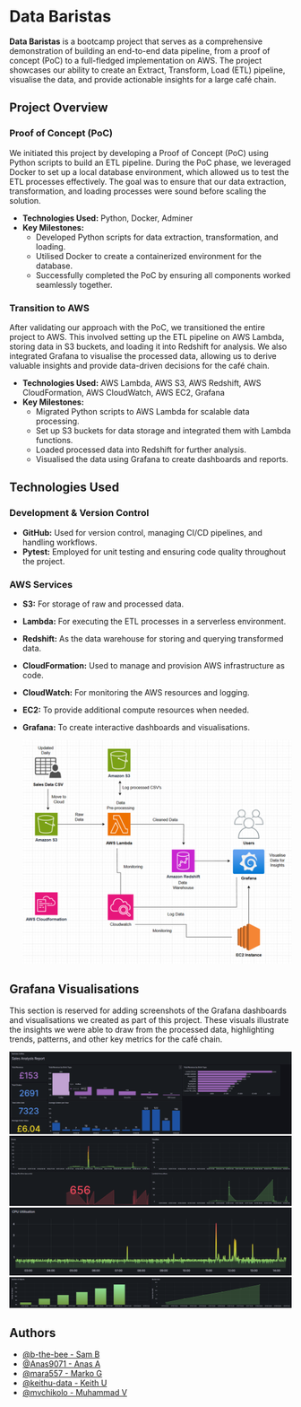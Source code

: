# Data Baristas

**Data Baristas** is a bootcamp project that serves as a comprehensive demonstration of building an end-to-end data pipeline, from a proof of concept (PoC) to a full-fledged implementation on AWS. The project showcases our ability to create an Extract, Transform, Load (ETL) pipeline, visualise the data, and provide actionable insights for a large café chain.

## Project Overview

### Proof of Concept (PoC)

We initiated this project by developing a Proof of Concept (PoC) using Python scripts to build an ETL pipeline. During the PoC phase, we leveraged Docker to set up a local database environment, which allowed us to test the ETL processes effectively. The goal was to ensure that our data extraction, transformation, and loading processes were sound before scaling the solution.

- **Technologies Used:** Python, Docker, Adminer
- **Key Milestones:**
  - Developed Python scripts for data extraction, transformation, and loading.
  - Utilised Docker to create a containerized environment for the database.
  - Successfully completed the PoC by ensuring all components worked seamlessly together.

### Transition to AWS

After validating our approach with the PoC, we transitioned the entire project to AWS. This involved setting up the ETL pipeline on AWS Lambda, storing data in S3 buckets, and loading it into Redshift for analysis. We also integrated Grafana to visualise the processed data, allowing us to derive valuable insights and provide data-driven decisions for the café chain.

- **Technologies Used:** AWS Lambda, AWS S3, AWS Redshift, AWS CloudFormation, AWS CloudWatch, AWS EC2, Grafana
- **Key Milestones:**
  - Migrated Python scripts to AWS Lambda for scalable data processing.
  - Set up S3 buckets for data storage and integrated them with Lambda functions.
  - Loaded processed data into Redshift for further analysis.
  - Visualised the data using Grafana to create dashboards and reports.

## Technologies Used

### Development & Version Control
- **GitHub:** Used for version control, managing CI/CD pipelines, and handling workflows.
- **Pytest:** Employed for unit testing and ensuring code quality throughout the project.

### AWS Services
- **S3:** For storage of raw and processed data.
- **Lambda:** For executing the ETL processes in a serverless environment.
- **Redshift:** As the data warehouse for storing and querying transformed data.
- **CloudFormation:** Used to manage and provision AWS infrastructure as code.
- **CloudWatch:** For monitoring the AWS resources and logging.
- **EC2:** To provide additional compute resources when needed.
- **Grafana:** To create interactive dashboards and visualisations.

  ![Screenshot](infra/infrastructure.PNG)

## Grafana Visualisations

This section is reserved for adding screenshots of the Grafana dashboards and visualisations we created as part of this project. These visuals illustrate the insights we were able to draw from the processed data, highlighting trends, patterns, and other key metrics for the café chain.

![Screenshot](grafana/1.png)
![Screenshot](grafana/2.png)
![Screenshot](grafana/3.png)
![Screenshot](grafana/4.png)

## Authors

- [@b-the-bee - Sam B](https://github.com/b-the-bee)
- [@Anas9071 - Anas A](https://github.com/Anas9071)
- [@mara557 - Marko G](https://github.com/mara557)
- [@keithu-data - Keith U](https://github.com/keithu-data)
- [@mvchikolo - Muhammad V](https://github.com/mvchikolo)
